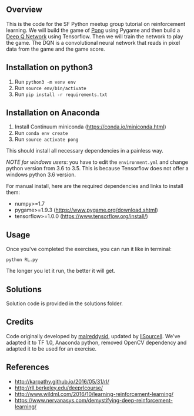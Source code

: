 ## Overview
This is the code for the SF Python meetup group tutorial on reinforcement learning. We will build the game of [Pong](http://www.ponggame.org) using Pygame and then build a [Deep Q Network](https://www.quora.com/Artificial-Intelligence-What-is-an-intuitive-explanation-of-how-deep-Q-networks-DQN-work) using Tensorflow. Then we will train the network to play the game. The DQN is a convolutional neural network that reads in pixel data from the game and the game score. 

## Installation on python3
1. Run `python3 -m venv env`
2. Run `source env/bin/activate`
3. Run `pip install -r requirements.txt`

## Installation on Anaconda
1. Install Continuum miniconda (https://conda.io/miniconda.html)
2. Run `conda env create`
3. Run `source activate pong`

This should install all necessary dependencies in a painless way.

*NOTE for windows users*: you have to edit the `environment.yml` and change python version from 3.6 to 3.5. This is because Tensorflow does not offer a windows python 3.6 version.

For manual install, here are the required dependencies and links to install them:

- numpy>=1.7
- pygame>=1.9.3 (https://www.pygame.org/download.shtml)
- tensorflow>=1.0.0 (https://www.tensorflow.org/install/)

## Usage 
Once you've completed the exercises, you can run it like in terminal:
```
python RL.py
```
The longer you let it run, the better it will get.

## Solutions
Solution code is provided in the solutions folder.

## Credits

Code originally developed by [malreddysid](https://github.com/malreddysid), updated by [llSourcell](https://github.com/llSourcell). We've adapted it to TF 1.0, Anaconda python, removed OpenCV dependency and adapted it to be used for an exercise.

## References
- http://karpathy.github.io/2016/05/31/rl/
- http://rll.berkeley.edu/deeprlcourse/
- http://www.wildml.com/2016/10/learning-reinforcement-learning/
- https://www.nervanasys.com/demystifying-deep-reinforcement-learning/
